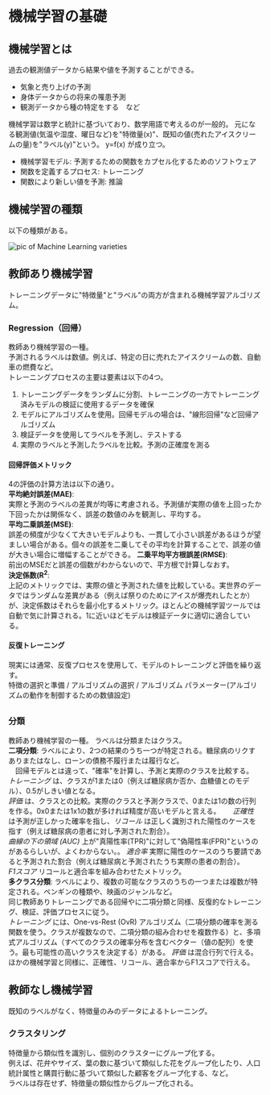 # 機械学習の基礎
## 機械学習とは
過去の観測値データから結果や値を予測することができる。  
- 気象と売り上げの予測
- 身体データからの将来の罹患予測
- 観測データから種の特定をする　など

機械学習は数学と統計に基づいており、数学用語で考えるのが一般的。 
元になる観測値(気温や湿度、曜日など)を"特徴量(x)"、既知の値(売れたアイスクリームの量)を"ラベル(y)"という。 y=f(x)  が成り立つ。
* 機械学習モデル: 予測するための関数をカプセル化するためのソフトウェア
* 関数を定義するプロセス: トレーニング
* 関数により新しい値を予測: 推論

## 機械学習の種類
以下の種類がある。  

![pic of Machine Learning varieties](https://learn.microsoft.com/ja-jp/training/wwl-data-ai/fundamentals-machine-learning/media/machine-learning-types.png)
## 
  
## 教師あり機械学習
トレーニングデータに"特徴量"と"ラベル"の両方が含まれる機械学習アルゴリズム。  
  
### Regression（回帰）
教師あり機械学習の一種。  
予測されるラベルは数値。例えば、特定の日に売れたアイスクリームの数、自動車の燃費など。   
トレーニングプロセスの主要は要素は以下の4つ。  
  1. トレーニングデータをランダムに分割、トレーニングの一方でトレーニング済みモデルの検証に使用するデータを確保
  2.  モデルにアルゴリズムを使用。回帰モデルの場合は、"線形回帰"など回帰アルゴリズム
  3.  検証データを使用してラベルを予測し、テストする
  4.  実際のラベルと予測したラベルを比較。予測の正確度を測る
  
#### 回帰評価メトリック
4の評価の計算方法は以下の通り。  
**平均絶対誤差(MAE)**:   
 実際と予測のラベルの差異が均等に考慮される。予測値が実際の値を上回ったか下回ったかは関係なく、誤差の数値のみを観測し、平均する。    
**平均二乗誤差(MSE)**:  
 誤差の頻度が少なくて大きいモデルよりも、一貫して小さい誤差があるほうが望ましい場合がある。個々の誤差を二乗してその平均を計算することで、誤差の値が大きい場合に増幅することができる。
 **二乗平均平方根誤差(RMSE)**:  
  前出のMSEだと誤差の個数がわからないので、平方根で計算しなおす。  
**決定係数(R<sup>2</sup>**:  
  上記のメトリックでは、実際の値と予測された値を比較している。実世界のデータではランダムな差異がある（例えば祭りのためにアイスが爆売れしたとか）が、決定係数はそれらを最小化するメトリック。ほとんどの機械学習ツールでは自動で気に計算される。1に近いほどモデルは検証データに適切に適合している。  

#### 反復トレーニング ####
現実には通常、反復プロセスを使用して、モデルのトレーニングと評価を繰り返す。  
特徴の選択と準備 / アルゴリズムの選択 / アルゴリズム パラメーター(アルゴリズムの動作を制御するための数値設定)
##

### 分類
教師あり機械学習の一種。
ラベルは分類またはクラス。  
**二項分類**: ラベルにより、2つの結果のうち一つが特定される。糖尿病のリクすありまたはなし、ローンの債務不履行または履行など。    
　回帰モデルとは違って、"確率"を計算し、予測と実際のクラスを比較する。  
  _トレーニング_ は、クラスが1または0（例えば糖尿病か否か、血糖値とのモデル）、0.5がしきい値となる。  
  _評価_ は、クラスとの比較。実際のクラスと予測クラスで、0または1の数の行列を作る。0x0または1x1の数が多ければ精度が高いモデルと言える。　　
  _正確性_ は予測が正しかった確率を指し、_リコール_ は正しく識別された陽性のケースを指す（例えば糖尿病の患者に対し予測された割合）。   
  _曲線の下の領域 (AUC)_ 上が"真陽性率(TPR)"に対して"偽陽性率(FPR)"というのがあるらしいが、よくわからない。。
  _適合率_ 実際に陽性のケースのうち要請であると予測された割合（例えば糖尿病と予測されたうち実際の患者の割合）。  
  _F1スコア_ リコールと適合率を組み合わせたメトリック。    
**多クラス分類**: ラベルにより、複数の可能なクラスのうちの一つまたは複数が特定される。ペンギンの種類や、映画のジャンルなど。  
 同じ教師ありトレーニングである回帰やに二項分類と同様、反復的なトレーニング、検証、評価プロセスに従う。  
 _トレーニング_ には、One-vs-Rest (OvR) アルゴリズム（二項分類の確率を測る関数を使う。クラスが複数なので、二項分類の組み合わせを複数作る）と、多項式アルゴリズム（すべてのクラスの確率分布を含むベクター（値の配列）を使う。最も可能性の高いクラスを決定する）がある。
_評価_ は混合行列で行える。ほかの機械学習と同様に、正確性、リコール、適合率からF1スコアで行える。  

##
## 教師なし機械学習
既知のラベルがなく、特徴量のみのデータによるトレーニング。

### クラスタリング
特徴量から類似性を識別し、個別のクラスターにグループ化する。  
例えば、花弁やサイズ、葉の数に基づいて類似した花をグループ化したり、人口統計属性と購買行動に基づいて類似した顧客をグループ化する、など。  
ラベルは存在せず、特徴量の類似性からグループ化される。  



